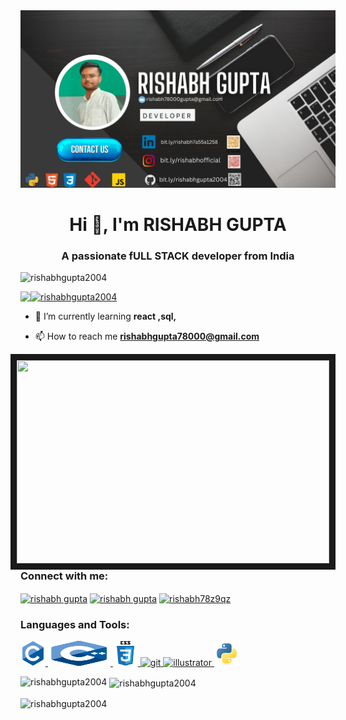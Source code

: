 <img backgroundcolor=gradientbluee src="/rishabhbanner.jpg">
<h1 align="center">Hi 👋, I'm RISHABH GUPTA</h1>
<h3 align="center">A passionate fULL STACK developer from India</h3>

<p align="left"> <img src="https://komarev.com/ghpvc/?username=rishabhgupta2004&label=Profile%20views&color=0e75b6&style=flat" alt="rishabhgupta2004" /> </p>
<img  align="left" width:95 src="https://miro.medium.com/max/1360/1*zVnWJtyGOX_kUIDm6ccCfQ.gif">

<p align="left" > <a href="https://github.com/ryo-ma/github-profile-trophy"><img src="https://github-profile-trophy.vercel.app/?username=rishabhgupta2004" alt="rishabhgupta2004" /></a> </p>

- 🌱 I’m currently learning **react ,sql,**

- 📫 How to reach me **rishabhgupta78000@gmail.com**
<img  align="right" width="500" height=325 border=10 src="https://devtechnosys.com/insights/wp-content/uploads/2021/07/full-stack-development.gif">
<h3 align="left" font="50">Connect with me:</h3>
<p align="left">
<a href="https://www.linkedin.com/in/rishabh-gupta-7a55a1258/" target="blank"><img align="center" src="https://raw.githubusercontent.com/rahuldkjain/github-profile-readme-generator/master/src/images/icons/Social/linked-in-alt.svg" alt="rishabh gupta" height="30" width="40" /></a>
<a href="https://www.instagram.com/rishabhofficial2410?igsh=Nm1lZGR5Znl1bGRx" target="blank"><img align="center" src="https://raw.githubusercontent.com/rahuldkjain/github-profile-readme-generator/master/src/images/icons/Social/instagram.svg" alt="rishabh gupta" height="30" width="40" /></a>
<a href="https://auth.geeksforgeeks.org/user/rishabh78z9qz" target="blank"><img align="center" src="https://raw.githubusercontent.com/rahuldkjain/github-profile-readme-generator/master/src/images/icons/Social/geeks-for-geeks.svg" alt="rishabh78z9qz" height="30" width="40" /></a>
</p>

<h3 align="left">Languages and Tools:</h3>
<p align="left"> <a href="https://www.cprogramming.com/" target="_blank" rel="noreferrer"> <img src="https://raw.githubusercontent.com/devicons/devicon/master/icons/c/c-original.svg" alt="c" width="40" height="40"/> </a> <a href="https://www.w3schools.com/cpp/" target="_blank" rel="noreferrer"> <img src="https://raw.githubusercontent.com/devicons/devicon/master/icons/cplusplus/cplusplus-original.svg" alt="cplusplus" width="100" height="40"/> </a> <a href="https://www.w3schools.com/css/" target="_blank" rel="noreferrer"> <img src="https://raw.githubusercontent.com/devicons/devicon/master/icons/css3/css3-original-wordmark.svg" alt="css3" width="40" height="40"/> </a> <a href="https://git-scm.com/" target="_blank" rel="noreferrer"> <img src="https://www.vectorlogo.zone/logos/git-scm/git-scm-icon.svg" alt="git" width="40" height="40"/> </a> <a href="https://www.adobe.com/in/products/illustrator.html" target="_blank" rel="noreferrer"> <img src="https://www.vectorlogo.zone/logos/adobe_illustrator/adobe_illustrator-icon.svg" alt="illustrator" width="40" height="40"/> </a> <a href="https://www.python.org" target="_blank" rel="noreferrer"> <img src="https://raw.githubusercontent.com/devicons/devicon/master/icons/python/python-original.svg" alt="python" width="40" height="40"/> </a> </p>

<p><img align="left" src="https://github-readme-stats.vercel.app/api/top-langs?username=rishabhgupta2004&show_icons=true&locale=en&layout=compact" alt="rishabhgupta2004" /></p>

<p>&nbsp;<img align="center" src="https://github-readme-stats.vercel.app/api?username=rishabhgupta2004&show_icons=true&locale=en" alt="rishabhgupta2004" /></p>

<p><img align="center" src="https://github-readme-streak-stats.herokuapp.com/?user=rishabhgupta2004&" alt="rishabhgupta2004" /></p>
